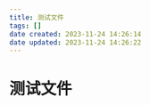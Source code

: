 ```yaml
---
title: 测试文件
tags: []
date created: 2023-11-24 14:26:14
date updated: 2023-11-24 14:26:22
---
```


# 测试文件
